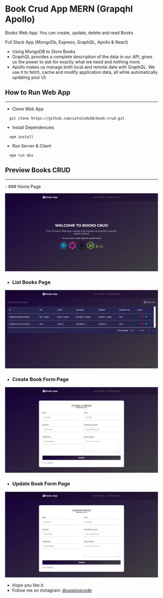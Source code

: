 # Book Crud App MERN (Grapqhl Apollo)

Books Web App: You can create, update, delete and read Books

Full Stack App (MongoDb, Express, GraphQL, Apollo & React)

- Using MongoDB to Store Books
- GraphQL provides a complete description of the data in our API, gives us the power to ask for exactly what we need and nothing more.
- Apollo makes us manage both local and remote data with GraphQL. We use it to fetch, cache and modify application data, all while automatically updating your UI.

## How to Run Web App

<hr />

- Clone Web App

```
  git clone https://github.com/LetsCode20/book-crud.git
```

- Install Dependencies

```
  npm install
```

- Run Server & Client

```
  npm run dev
```

## Preview Books CRUD

<hr />
- ### Home Page

![Books Home Page](./client/src/assets/images-markdown/home.png)

- ### List Books Page

![List Books Page](./client/src/assets/images-markdown/books.png)

- ### Create Book Form Page

![Create Book Page](./client/src/assets/images-markdown/createForm.png)

- ### Update Book Form Page

![Update Book Page](./client/src/assets/images-markdown/updateForm.png)

- Hope you like it.
- Follow me on instagram: [@yassinecode](https://www.instagram.com/yassinecode/)
